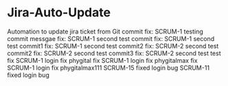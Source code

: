 # Jira-Auto-Update
Automation to update jira ticket from Git commit
fix: SCRUM-1 testing commit messgae
fix: SCRUM-1 second test commit
fix: SCRUM-1 second test commit1
fix: SCRUM-1 second test commit2
fix: SCRUM-2 second test commit2
fix: SCRUM-2 second test commit3
fix: SCRUM-2 second test test
fix SCRUM-1 login fix phygital
fix SCRUM-1 login fix phygitalmax
fix SCRUM-1 login fix phygitalmax111
SCRUM-15 fixed login bug
SCRUM-11 fixed login bug
